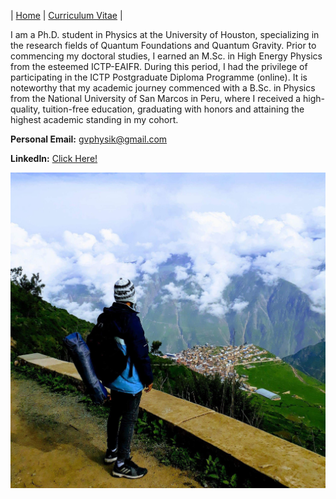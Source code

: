 | [Home](/index.md) | [Curriculum Vitae](/CurriculumVitae.md) |

I am a Ph.D. student in Physics at the University of Houston, specializing in the research fields of Quantum Foundations and Quantum Gravity. Prior to commencing my doctoral studies, I earned an M.Sc. in High Energy Physics from the esteemed ICTP-EAIFR. During this period, I had the privilege of participating in the ICTP Postgraduate Diploma Programme (online). It is noteworthy that my academic journey commenced with a B.Sc. in Physics from the National University of San Marcos in Peru, where I received a high-quality, tuition-free education, graduating with honors and attaining the highest academic standing in my cohort.

**Personal Email:**  gvphysik@gmail.com

**LinkedIn:** [Click Here!](https://www.linkedin.com/in/gvmphysics/)

![Gustavo](/Gustavo.JPG)
